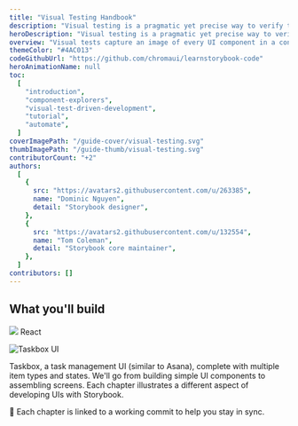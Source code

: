 ```yaml
---
title: "Visual Testing Handbook"
description: "Visual testing is a pragmatic yet precise way to verify the look of UI components."
heroDescription: "Visual testing is a pragmatic yet precise way to verify the look of UI components. It’s practiced by companies like Slack, Lonely Planet, and Walmart. This 4 chapter handbook gives you an overview of visual testing in Storybook."
overview: "Visual tests capture an image of every UI component in a consistent browser environment. New screenshots are automatically compared to previously accepted baseline screenshots. When there are visual differences, you get notified. This helps developers ensure consistency and pinpoint UI bugs in ever more complicated modern UIs."
themeColor: "#4AC013"
codeGithubUrl: "https://github.com/chromaui/learnstorybook-code"
heroAnimationName: null
toc:
  [
    "introduction",
    "component-explorers",
    "visual-test-driven-development",
    "tutorial",
    "automate",
  ]
coverImagePath: "/guide-cover/visual-testing.svg"
thumbImagePath: "/guide-thumb/visual-testing.svg"
contributorCount: "+2"
authors:
  [
    {
      src: "https://avatars2.githubusercontent.com/u/263385",
      name: "Dominic Nguyen",
      detail: "Storybook designer",
    },
    {
      src: "https://avatars2.githubusercontent.com/u/132554",
      name: "Tom Coleman",
      detail: "Storybook core maintainer",
    },
  ]
contributors: []
---
```


<h2>What you'll build</h2>

<div class="badge-box">
  <div class="badge">
    <img src="/logo-react.svg"> React
  </div>
</div>

![Taskbox UI](/ss-browserchrome-taskbox-learnstorybook.png)

Taskbox, a task management UI (similar to Asana), complete with multiple item types and states. We'll go from building simple UI components to assembling screens. Each chapter illustrates a different aspect of developing UIs with Storybook.

📖 Each chapter is linked to a working commit to help you stay in sync.

